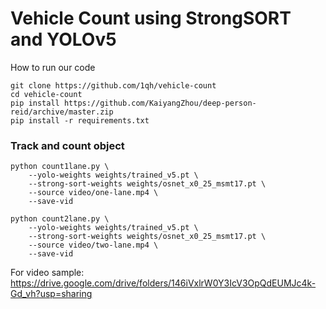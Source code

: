# Vehicle Count using StrongSORT and YOLOv5

How to run our code
```
git clone https://github.com/1qh/vehicle-count
cd vehicle-count
pip install https://github.com/KaiyangZhou/deep-person-reid/archive/master.zip
pip install -r requirements.txt
```

### Track and count object

```
python count1lane.py \
    --yolo-weights weights/trained_v5.pt \
    --strong-sort-weights weights/osnet_x0_25_msmt17.pt \
    --source video/one-lane.mp4 \
    --save-vid
```

```
python count2lane.py \
    --yolo-weights weights/trained_v5.pt \
    --strong-sort-weights weights/osnet_x0_25_msmt17.pt \
    --source video/two-lane.mp4 \
    --save-vid
```
For video sample: https://drive.google.com/drive/folders/146iVxlrW0Y3IcV3OpQdEUMJc4k-Gd_vh?usp=sharing
